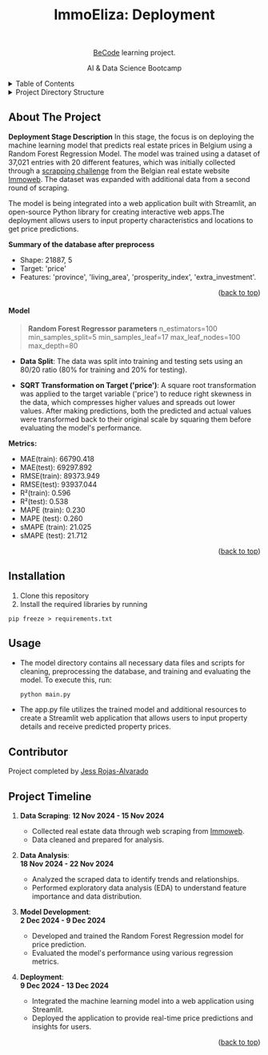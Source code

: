 <h1 align="center">ImmoEliza: Deployment</h1> <br>
<p align="center">
  <a href="https://becode.org/" target="_blank">BeCode</a> learning project.
</p>
<p align="center">AI & Data Science Bootcamp</p>

<details>
  <summary>Table of Contents</summary>
  <ol>
    <li><a href="#about-the-project">About The Project</a>
    <li> <a href="#installation">Installation</a></li>
    <li><a href="#usage">Usage</a></li>
    <li><a href="#contributors">Contributors</a></li>
    <li><a href="#timeline">Timeline</a></li>
  </ol>
</details>

<details>
<summary>Project Directory Structure</summary>

```
IMMO_ELIZA_DEVELOPMENT/
├── .streamlit/
│   ├── config.toml
├── model/
│   ├── data/
│   │   ├── codes-ins-nis-postaux-belgique.csv
│   │   ├── fisc2022_C_NL.xls
│   │   ├── immoweb_database.csv
│   │   ├── postal-codes-belgium.csv
│   ├── features_data.csv
│   ├── main.py
│   ├── model.py
│   ├── preprocess.py
│   ├── province_encoder.pkl
│   └── random_forest_regressor_model.pkl
├── predict/
│   └── prediction.py
├── preprocessing/
│   └── cleaning_data.py
├── app.py
├── README.md
└── requirements.txt
```

#### Project Directory Structure

##### **IMMO_ELIZA_DEVELOPMENT/**
The root directory for your project. It contains configuration, Python scripts, and other resources required for the machine learning model and deployment.

---

##### **.streamlit/**
A folder used by Streamlit for deploying the model in a web application. 

- **config.toml**
This file contains the configuration settings for the Streamlit application. It controls the appearance of the app, such as theme, layout, and other customization options.

---

##### **model/**
This directory contains all files related to the machine learning model, including data, Python scripts, and trained model files.

- **data/**
  This folder contains various data files used in the project, including the original dataset, external data sources, and additional resources.
  - **`codes-ins-nis-postaux-belgique.csv`**  
    CSV file containing nis codes for Belgium.
  - **`fisc2022_C_NL.xls`**  
    An Excel file related to fiscal data for Belgium, such as prosperity index per municipality. 
  - **`immoweb_database.csv`**  
    The main dataset collected through web scraping from the website Immoweb, containing property features used for training the model.
  - **`postal-codes-belgium.csv`**  
    A CSV file listing postal codes for Belgian regions and municpalities.

- **features_data.csv**  
  CSV file containing features to be used for mapping during the prediction.

- **main.py**  
  The main entry point for the model, orchestrating the workflow of data preprocessing, model loading, and prediction.

- **model.py**  
  Python script that contains the core machine learning model code, including the definition of the Random Forest Regressor model, training, and evaluation. 

- **preprocess.py**  
  This script handles data preprocessing tasks, such as cleaning, feature engineering, and transformations applied to the dataset before feeding it to the model.

- **province_encoder.pkl**  
  A pickle file containing the encoder used for encoding the 'province' feature. It is loaded when the model needs to process input data to ensure consistency in encoding.

- **random_forest_regressor_model.pkl**  
  A pickle file containing the trained Random Forest regression model. It is loaded during prediction to make real-time predictions on user input.

---

##### **predict/**
This folder contains Python scripts related to making predictions using the trained model.

- **prediction.py**  
  A Python script responsible for making predictions with the trained model. It processes input data, applies the trained model, and returns the predicted price.

---

##### **preprocessing/**
This folder contains scripts for data preprocessing tasks.

- **cleaning_data.py**  
  Python script that cleans the user input data and prepared it for the prediction.

---

##### **app.py**
The main entry point for the Streamlit application. This script builds the user interface for the app and integrates the prediction model.

---

##### **README.md**
A markdown file with project documentation. It includes an overview of the project, setup instructions, and usage guidelines.

---

##### **requirements.txt**
A text file listing all the Python packages and dependencies required to run the project.

</details>

## **About The Project**

**Deployment Stage Description**
In this stage, the focus is on deploying the machine learning model that predicts real estate prices in Belgium using a Random Forest Regression Model. The model was trained using a dataset of 37,021 entries with 20 different features, which was initially collected through a [scrapping challenge](https://github.com/MaximSchuermans/immo-eliza/blob/main/data/cleaned_data.csv) from the Belgian real estate website [Immoweb](https://www.immoweb.be/). The dataset was expanded with additional data from a second round of scraping.

The model is being integrated into a web application built with Streamlit, an open-source Python library for creating interactive web apps.The deployment allows users to input property characteristics and locations to get price predictions. 

**Summary of the database after preprocess**
- Shape: 21887, 5
- Target: 'price'
- Features: 'province', 'living_area', 'prosperity_index', 'extra_investment'. 

<p align="right">(<a href="#readme-top">back to top</a>)</p>

#### Model
 > **Random Forest Regressor parameters** 
 n_estimators=100
 min_samples_split=5
 min_samples_leaf=17
 max_leaf_nodes=100
 max_depth=80

- **Data Split**: The data was split into training and testing sets using an 80/20 ratio (80% for training and 20% for testing).

- **SQRT Transformation on Target ('price')**: A square root transformation was applied to the target variable ('price') to reduce right skewness in the data, which compresses higher values and spreads out lower values. After making predictions, both the predicted and actual values were transformed back to their original scale by squaring them before evaluating the model's performance.

**Metrics:**
- MAE(train): 66790.418
- MAE(test): 69297.892
- RMSE(train): 89373.949
- RMSE(test): 93937.044
- R²(train): 0.596
- R²(test): 0.538
- MAPE (train): 0.230
- MAPE (test): 0.260
- sMAPE (train): 21.025
- sMAPE (test): 21.712

<p align="right">(<a href="#readme-top">back to top</a>)</p>

## **Installation**

1. Clone this repository
2. Install the required libraries by running 
```shell
pip freeze > requirements.txt
```

## **Usage**
- The model directory contains all necessary data files and scripts for cleaning, preprocessing the database, and training and evaluating the model. To execute this, run:
  ```bash
  python main.py
- The app.py file utilizes the trained model and additional resources to create a Streamlit web application that allows users to input property details and receive predicted property prices.  

## **Contributor**
Project completed by [Jess Rojas-Alvarado](https://github.com/jessrojasal)

## **Project Timeline**

1. **Data Scraping**: 
  **12 Nov 2024 - 15 Nov 2024**  
   - Collected real estate data through web scraping from [Immoweb](https://www.immoweb.be/).  
   - Data cleaned and prepared for analysis.

2. **Data Analysis**:  
   **18 Nov 2024 - 22 Nov 2024**  
   - Analyzed the scraped data to identify trends and relationships.  
   - Performed exploratory data analysis (EDA) to understand feature importance and data distribution.

3. **Model Development**:  
   **2 Dec 2024 - 9 Dec 2024**  
   - Developed and trained the Random Forest Regression model for price prediction.  
   - Evaluated the model's performance using various regression metrics.  

4. **Deployment**:  
   **9 Dec 2024 - 13 Dec 2024**  
   - Integrated the machine learning model into a web application using Streamlit.  
   - Deployed the application to provide real-time price predictions and insights for users.

<p align="right">(<a href="#readme-top">back to top</a>)</p>
